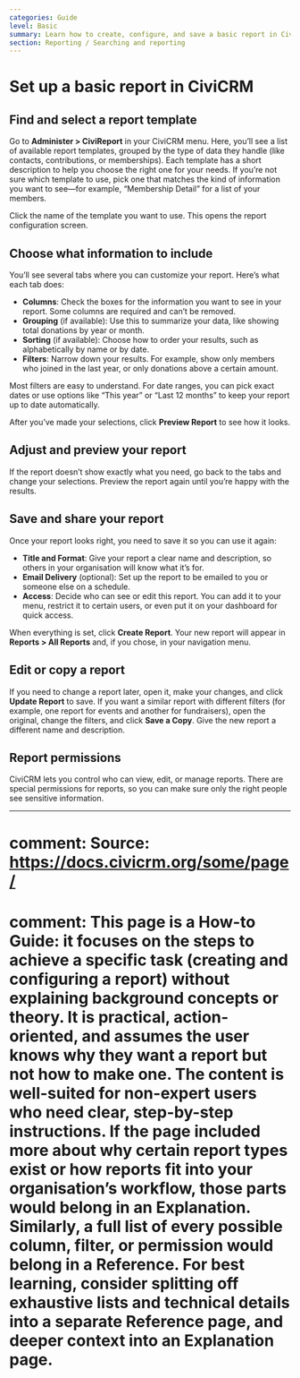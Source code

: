 ```yaml
---
categories: Guide
level: Basic
summary: Learn how to create, configure, and save a basic report in CiviCRM using built-in templates, so you can easily track and share important information about your contacts, donations, or memberships.
section: Reporting / Searching and reporting
---
```


# Set up a basic report in CiviCRM

## Find and select a report template

Go to **Administer > CiviReport** in your CiviCRM menu. Here, you’ll see a list of available report templates, grouped by the type of data they handle (like contacts, contributions, or memberships). Each template has a short description to help you choose the right one for your needs. If you’re not sure which template to use, pick one that matches the kind of information you want to see—for example, “Membership Detail” for a list of your members.

Click the name of the template you want to use. This opens the report configuration screen.

## Choose what information to include

You’ll see several tabs where you can customize your report. Here’s what each tab does:

- **Columns**: Check the boxes for the information you want to see in your report. Some columns are required and can’t be removed.
- **Grouping** (if available): Use this to summarize your data, like showing total donations by year or month.
- **Sorting** (if available): Choose how to order your results, such as alphabetically by name or by date.
- **Filters**: Narrow down your results. For example, show only members who joined in the last year, or only donations above a certain amount.

Most filters are easy to understand. For date ranges, you can pick exact dates or use options like “This year” or “Last 12 months” to keep your report up to date automatically.

After you’ve made your selections, click **Preview Report** to see how it looks.

## Adjust and preview your report

If the report doesn’t show exactly what you need, go back to the tabs and change your selections. Preview the report again until you’re happy with the results.

## Save and share your report

Once your report looks right, you need to save it so you can use it again:

- **Title and Format**: Give your report a clear name and description, so others in your organisation will know what it’s for.
- **Email Delivery** (optional): Set up the report to be emailed to you or someone else on a schedule.
- **Access**: Decide who can see or edit this report. You can add it to your menu, restrict it to certain users, or even put it on your dashboard for quick access.

When everything is set, click **Create Report**. Your new report will appear in **Reports > All Reports** and, if you chose, in your navigation menu.

## Edit or copy a report

If you need to change a report later, open it, make your changes, and click **Update Report** to save. If you want a similar report with different filters (for example, one report for events and another for fundraisers), open the original, change the filters, and click **Save a Copy**. Give the new report a different name and description.

## Report permissions

CiviCRM lets you control who can view, edit, or manage reports. There are special permissions for reports, so you can make sure only the right people see sensitive information.

---

# comment: Source: https://docs.civicrm.org/some/page/
# comment: This page is a How-to Guide: it focuses on the steps to achieve a specific task (creating and configuring a report) without explaining background concepts or theory. It is practical, action-oriented, and assumes the user knows why they want a report but not how to make one. The content is well-suited for non-expert users who need clear, step-by-step instructions. If the page included more about why certain report types exist or how reports fit into your organisation’s workflow, those parts would belong in an Explanation. Similarly, a full list of every possible column, filter, or permission would belong in a Reference. For best learning, consider splitting off exhaustive lists and technical details into a separate Reference page, and deeper context into an Explanation page.